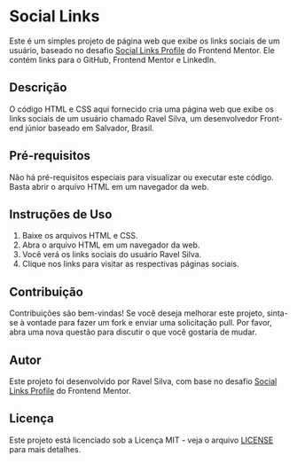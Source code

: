 # Social Links

Este é um simples projeto de página web que exibe os links sociais de um usuário, baseado no desafio [Social Links Profile](https://www.frontendmentor.io/challenges/social-links-profile-UG32l9m6dQ) do Frontend Mentor. Ele contém links para o GitHub, Frontend Mentor e LinkedIn.

## Descrição

O código HTML e CSS aqui fornecido cria uma página web que exibe os links sociais de um usuário chamado Ravel Silva, um desenvolvedor Front-end júnior baseado em Salvador, Brasil.

## Pré-requisitos

Não há pré-requisitos especiais para visualizar ou executar este código. Basta abrir o arquivo HTML em um navegador da web.

## Instruções de Uso

1. Baixe os arquivos HTML e CSS.
2. Abra o arquivo HTML em um navegador da web.
3. Você verá os links sociais do usuário Ravel Silva.
4. Clique nos links para visitar as respectivas páginas sociais.

## Contribuição

Contribuições são bem-vindas! Se você deseja melhorar este projeto, sinta-se à vontade para fazer um fork e enviar uma solicitação pull. Por favor, abra uma nova questão para discutir o que você gostaria de mudar.

## Autor

Este projeto foi desenvolvido por Ravel Silva, com base no desafio [Social Links Profile](https://www.frontendmentor.io/challenges/social-links-profile-UG32l9m6dQ) do Frontend Mentor.

## Licença

Este projeto está licenciado sob a Licença MIT - veja o arquivo [LICENSE](LICENSE) para mais detalhes.

